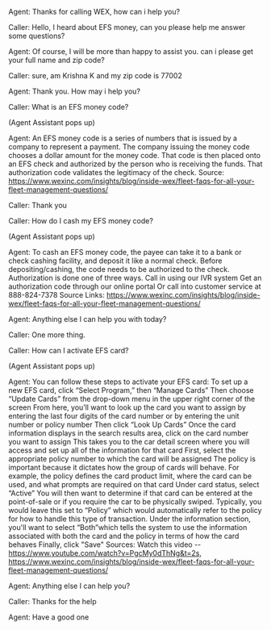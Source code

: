 Agent: Thanks for calling WEX, how can i help you?

Caller: Hello, I heard about EFS money, can you please help me answer some questions?

Agent: Of course, I will be more than happy to assist you. can i please get your full name and zip code?

Caller: sure, am Krishna K and my zip code is 77002

Agent: Thank you. How may i help you?

Caller: What is an EFS money code?

(Agent Assistant pops up)

Agent: An EFS money code is a series of numbers that is issued by a company to represent a payment. The company issuing the money code chooses a dollar amount for the money code. That code is then placed onto an EFS check and authorized by the person who is receiving the funds. That authorization code validates the legitimacy of the check. Source: https://www.wexinc.com/insights/blog/inside-wex/fleet-faqs-for-all-your-fleet-management-questions/ 

Caller: Thank you

Caller: How do I cash my EFS money code?

(Agent Assistant pops up)

Agent: To cash an EFS money code, the payee can take it to a bank or check cashing facility, and deposit it like a normal check. Before depositing/cashing, the code needs to be authorized to the check. Authorization is done one of three ways. Call in using our IVR system Get an authorization code through our online portal Or call into customer service at 888-824-7378 Source Links: https://www.wexinc.com/insights/blog/inside-wex/fleet-faqs-for-all-your-fleet-management-questions/ 

Agent: Anything else I can help you with today?

Caller: One more thing.

Caller: How can I activate EFS card?

(Agent Assistant pops up)

Agent:  You can follow these steps to activate your EFS card: To set up a new EFS card, click “Select Program,” then “Manage Cards” Then choose “Update Cards” from the drop-down menu in the upper right corner of the screen From here, you’ll want to look up the card you want to assign by entering the last four digits of the card number or by entering the unit number or policy number Then click “Look Up Cards” Once the card information displays in the search results area, click on the card number you want to assign This takes you to the car detail screen where you will access and set up all of the information for that card First, select the appropriate policy number to which the card will be assigned The policy is important because it dictates how the group of cards will behave. For example, the policy defines the card product limit, where the card can be used, and what prompts are required on that card Under card status, select “Active” You will then want to determine if that card can be entered at the point-of-sale or if you require the car to be physically swiped. Typically, you would leave this set to “Policy” which would automatically refer to the policy for how to handle this type of transaction. Under the information section, you'll want to select “Both”which tells the system to use the information associated with both the card and the policy in terms of how the card behaves Finally, click "Save" Sources: Watch this video -- https://www.youtube.com/watch?v=PgcMy0dThNg&t=2s, https://www.wexinc.com/insights/blog/inside-wex/fleet-faqs-for-all-your-fleet-management-questions/ 

Agent: Anything else I can help you?

Caller: Thanks for the help

Agent: Have a good one

